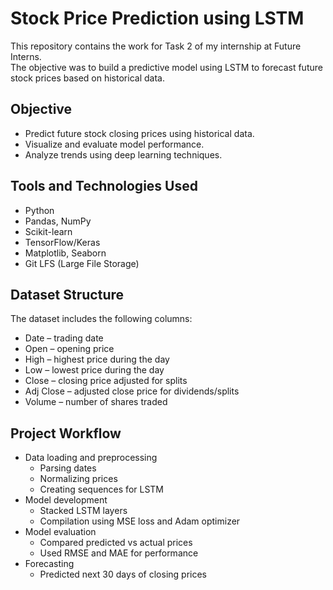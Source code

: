 # Stock Price Prediction using LSTM

This repository contains the work for Task 2 of my internship at Future Interns.  
The objective was to build a predictive model using LSTM to forecast future stock prices based on historical data.

## Objective

- Predict future stock closing prices using historical data.
- Visualize and evaluate model performance.
- Analyze trends using deep learning techniques.

## Tools and Technologies Used

- Python
- Pandas, NumPy
- Scikit-learn
- TensorFlow/Keras
- Matplotlib, Seaborn
- Git LFS (Large File Storage)

## Dataset Structure

The dataset includes the following columns:

- Date – trading date
- Open – opening price
- High – highest price during the day
- Low – lowest price during the day
- Close – closing price adjusted for splits
- Adj Close – adjusted close price for dividends/splits
- Volume – number of shares traded

## Project Workflow

- Data loading and preprocessing
  - Parsing dates
  - Normalizing prices
  - Creating sequences for LSTM
- Model development
  - Stacked LSTM layers
  - Compilation using MSE loss and Adam optimizer
- Model evaluation
  - Compared predicted vs actual prices
  - Used RMSE and MAE for performance
- Forecasting
  - Predicted next 30 days of closing prices
